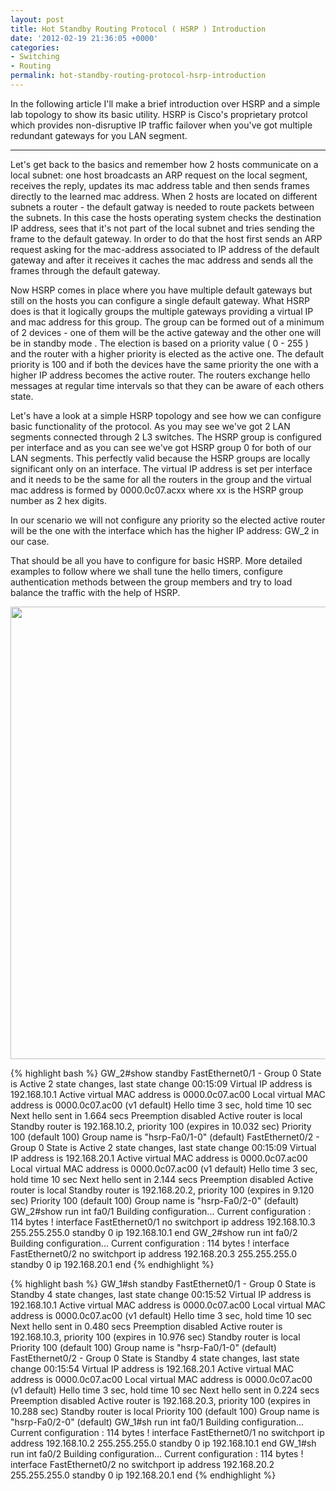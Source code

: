 ```yaml
---
layout: post
title: Hot Standby Routing Protocol ( HSRP ) Introduction
date: '2012-02-19 21:36:05 +0000'
categories:
- Switching
- Routing
permalink: hot-standby-routing-protocol-hsrp-introduction
---
```

In the following article I'll make a brief introduction over HSRP and a simple lab topology to show its basic utility. HSRP is Cisco's proprietary protcol which provides non-disruptive IP traffic failover when you've got multiple redundant gateways for you LAN segment. 

___

Let's get back to the basics and remember how 2 hosts communicate on a local subnet: one host broadcasts an ARP request on the local segment, receives the reply, updates its mac address table and then sends frames directly to the learned mac address. When 2 hosts are located on different subnets a router - the default gatway is needed to route packets between the subnets. In this case the hosts operating system checks the destination IP address, sees that it's not part of the local subnet and tries sending the frame to the default gateway. In order to do that the host first sends an ARP request asking for the mac-address associated to IP address of the default gateway and after it receives it caches the mac address and sends all the frames through the default gateway.

Now HSRP comes in place where you have multiple default gateways but still on the hosts you can configure a single default gateway. What HSRP does is that it logically groups the multiple gateways providing a virtual IP and mac address for this group. The group can be formed out of a minimum of 2 devices - one of them will be the active gateway and the other one will be in standby mode . The election is based on a priority value ( 0 - 255 ) and the router with a higher priority is elected as the active one. The default priority is 100 and if both the devices have the same priority the one with a higher IP address becomes the active router.&nbsp;The routers exchange hello messages at regular time intervals so that they can be aware of each others state.

Let's have a look at a simple HSRP topology and see how we can configure basic functionality of the protocol. As you may see we've got 2 LAN segments connected through 2 L3 switches. The HSRP group is configured per interface and as you can see we've got HSRP group 0 for both of our LAN segments. This perfectly valid because the HSRP groups are locally significant only on an interface. The virtual IP address is set per interface and it needs to be the same for all the routers in the group and the virtual mac address is formed by 0000.0c07.acxx where xx is the HSRP group number as 2 hex digits.

In our scenario we will not configure any priority so the elected active router will be the one with the interface which has the higher IP address: GW_2 in our case.

That should be all you have to configure for basic HSRP. More detailed examples to follow where we shall tune the hello timers, configure authentication methods between the group members and try to load balance the traffic with the help of HSRP.

<img class="aligncenter size-large wp-image-123" title="HSRP" src="{{'/assets/static/BlankNetworkDiagram-777x1024.png' | prepend: site.baseurl | prepend: site.url }}" alt="" width="550" height="724" />

{% highlight bash %}
GW_2#show standby
FastEthernet0/1 - Group 0
  State is Active
    2 state changes, last state change 00:15:09
  Virtual IP address is 192.168.10.1
  Active virtual MAC address is 0000.0c07.ac00
    Local virtual MAC address is 0000.0c07.ac00 (v1 default)
  Hello time 3 sec, hold time 10 sec
    Next hello sent in 1.664 secs
  Preemption disabled
  Active router is local
  Standby router is 192.168.10.2, priority 100 (expires in 10.032 sec)
  Priority 100 (default 100)
  Group name is "hsrp-Fa0/1-0" (default)
FastEthernet0/2 - Group 0
  State is Active
    2 state changes, last state change 00:15:09
  Virtual IP address is 192.168.20.1
  Active virtual MAC address is 0000.0c07.ac00
    Local virtual MAC address is 0000.0c07.ac00 (v1 default)
  Hello time 3 sec, hold time 10 sec
    Next hello sent in 2.144 secs
  Preemption disabled
  Active router is local
  Standby router is 192.168.20.2, priority 100 (expires in 9.120 sec)
  Priority 100 (default 100)
  Group name is "hsrp-Fa0/2-0" (default)
GW_2#show run int fa0/1
Building configuration...
Current configuration : 114 bytes
!
interface FastEthernet0/1
 no switchport
 ip address 192.168.10.3 255.255.255.0
 standby 0 ip 192.168.10.1
end
GW_2#show run int fa0/2
Building configuration...
Current configuration : 114 bytes
!
interface FastEthernet0/2
 no switchport
 ip address 192.168.20.3 255.255.255.0
 standby 0 ip 192.168.20.1
end
{% endhighlight %} 

{% highlight bash %}
GW_1#sh standby
FastEthernet0/1 - Group 0
  State is Standby
    4 state changes, last state change 00:15:52
  Virtual IP address is 192.168.10.1
  Active virtual MAC address is 0000.0c07.ac00
    Local virtual MAC address is 0000.0c07.ac00 (v1 default)
  Hello time 3 sec, hold time 10 sec
    Next hello sent in 0.480 secs
  Preemption disabled
  Active router is 192.168.10.3, priority 100 (expires in 10.976 sec)
  Standby router is local
  Priority 100 (default 100)
  Group name is "hsrp-Fa0/1-0" (default)
FastEthernet0/2 - Group 0
  State is Standby
    4 state changes, last state change 00:15:54
  Virtual IP address is 192.168.20.1
  Active virtual MAC address is 0000.0c07.ac00
    Local virtual MAC address is 0000.0c07.ac00 (v1 default)
  Hello time 3 sec, hold time 10 sec
    Next hello sent in 0.224 secs
  Preemption disabled
  Active router is 192.168.20.3, priority 100 (expires in 10.288 sec)
  Standby router is local
  Priority 100 (default 100)
  Group name is "hsrp-Fa0/2-0" (default)
GW_1#sh run int fa0/1
Building configuration...
Current configuration : 114 bytes
!
interface FastEthernet0/1
 no switchport
 ip address 192.168.10.2 255.255.255.0
 standby 0 ip 192.168.10.1
end
GW_1#sh run int fa0/2
Building configuration...
Current configuration : 114 bytes
!
interface FastEthernet0/2
 no switchport
 ip address 192.168.20.2 255.255.255.0
 standby 0 ip 192.168.20.1
end
{% endhighlight %} 

